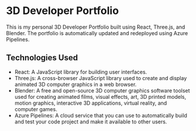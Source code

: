 # 3D Developer Portfolio

This is my personal 3D Developer Portfolio built using React, Three.js, and Blender. The portfolio is automatically updated and redeployed using Azure Pipelines.

## Technologies Used

- React: A JavaScript library for building user interfaces.
- Three.js: A cross-browser JavaScript library used to create and display animated 3D computer graphics in a web browser.
- Blender: A free and open-source 3D computer graphics software toolset used for creating animated films, visual effects, art, 3D printed models, motion graphics, interactive 3D applications, virtual reality, and computer games.
- Azure Pipelines: A cloud service that you can use to automatically build and test your code project and make it available to other users.



